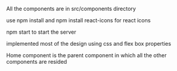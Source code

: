 All the components are in src/components directory

use npm install and npm install react-icons for react icons

npm start to start the server

implemented most of the design using css and flex box properties

Home component is the parent component in which all the other components are resided
